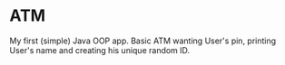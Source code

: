 # ATM
My first (simple) Java OOP app.
Basic ATM wanting User's pin, printing User's name and creating his unique random ID.
